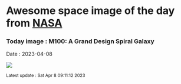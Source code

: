 
# Awesome space image of the day from [NASA](https://api.nasa.gov/)

### Today image : M100: A Grand Design Spiral Galaxy
Date : 2023-04-08

![](https://apod.nasa.gov/apod/image/2304/M100_HubbleWfc3_960.jpg)

<small>Latest update : Sat Apr  8 09:11:12 2023</small>
        